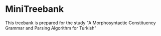 # MiniTreebank
This treebank is prepared for the study "A Morphosyntactic Constituency Grammar and Parsing Algorithm for Turkish"


